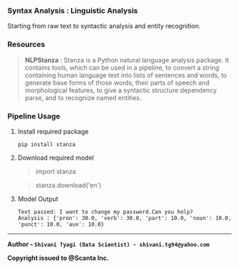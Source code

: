 ### Syntax Analysis : Linguistic Analysis
Starting from raw text to syntactic analysis and entity recognition.

### Resources
> **NLPStanza** : Stanza is a Python natural language analysis package. It contains tools, which can be used in a pipeline, to convert a string containing human language text into lists of sentences and words, to generate base forms of those words, their parts of speech and morphological features, to give a syntactic structure dependency parse, and to recognize named entities.

### Pipeline Usage
1. Install required package

    ``pip install stanza``
   
2. Download required model

    > import stanza
   
    > stanza.download('en')
   
3. Model Output

   ```
   Text passed: I want to change my password.Can you help?
   Analysis : {'pron': 30.0, 'verb': 30.0, 'part': 10.0, 'noun': 10.0, 'punct': 10.0, 'aux': 10.0}
   ```
---
**Author -  `Shivani Tyagi (Data Scientist)
             - shivani.tg94@yahoo.com`**

**Copyright issued to @Scanta Inc.**